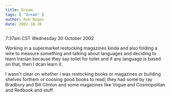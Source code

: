 ```yaml
---
title: Dream
tags: [ "dream" ]
author: Rob Nugen
date: 2002-10-30
---
```


<p class=date>7:37am CST Wednesday 30 October 2002</p>

<p class=dream>Working in a supermarket restocking magazines kinda and
also folding a wire to  measure something and talking about languages
and deciding to learn Iranian because they say toilet for toilet and
if any language is based on that, then I dcan learn it.</p>

<p class=dream>I wasn't clear on whether I was restocking books or
magazines or building shelves forthem or coosing good books to read;
they had some by ray Bradbury and Bill Clinton and some magazines like
Vogue and Cosmopolitan and Redbook and stuff.</p>
